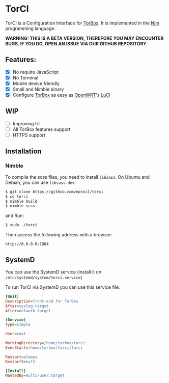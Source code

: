 # TorCI

TorCI is a Configuration Interface for [TorBox](https://github.com/radio24/torbox). It is implemented in the [Nim](https://nim-lang.org) programming language.

<b>WARNING: THIS IS A BETA VERSION, THEREFORE YOU MAY ENCOUNTER BUGS. IF YOU DO, OPEN AN ISSUE VIA OUR GITHUB REPOSITORY.</b>

## Features:

-   [x] No require JavaScript
-   [x] No Terminal
-   [x] Mobile device friendly
-   [x] Small and Nimble binary
-   [x] Configure [TorBox](https://radio24/torbox) as easy as [OpenWRT](https://github.com/openwrt)'s [LuCI](https://github.com/openwrt/luci)

## WIP

-	[ ] Improving UI
-	[ ] All TorBox features support
-	[ ] HTTPS support

## Installation

### Nimble

To compile the scss files, you need to install `libsass`. On Ubuntu and Debian, you can use `libsass-dev`.

```bash
$ git clone https://github.com/nonnil/torci
$ cd torci
$ nimble build
$ nimble scss
```

and Run:

```bash
$ sudo ./torci
```

Then access the following address with a browser:

```
http://0.0.0.0:1984
```

## SystemD
You can use the SystemD service (install it on `/etc/systemd/system/torci.service`)

To run TorCI via SystemD you can use this service file:

```ini
[Unit]
Description=front-end for TorBox
After=syslog.target
After=network.target

[Service]
Type=simple

User=root

WorkingDirectory=/home/torbox/torci
ExecStart=/home/torbox/torci/torci

Restart=always
RestartSec=15

[Install]
WantedBy=multi-user.target
```

